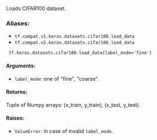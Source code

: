 
Loads CIFAR100 dataset.
### Aliases:
- `tf.compat.v1.keras.datasets.cifar100.load_data`
- `tf.compat.v2.keras.datasets.cifar100.load_data`

```
 tf.keras.datasets.cifar100.load_data(label_mode='fine')
```
#### Arguments:
- `label_mode`: one of "fine", "coarse".
#### Returns:

Tuple of Numpy arrays: (x_train, y_train), (x_test, y_test).
#### Raises:
- `ValueError`: in case of invalid `label_mode`.
